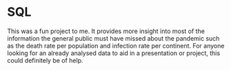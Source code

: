 # SQL
This was a fun project to me. 
It provides more insight into most of the information the general public must have missed about the pandemic such as the death rate per population and infection rate per continent.
For anyone looking for an already analysed data to aid in a presentation or project, this could definitely be of help.
